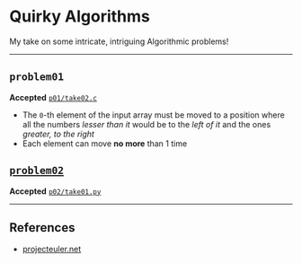 # Quirky Algorithms
My take on some intricate, intriguing Algorithmic problems!

---

## `problem01`

**Accepted** [`p01/take02.c`](p01/take02.c)

- The `0`-th element of the input array must be moved to a position where all the numbers _lesser than it_ would be to the _left of it_ and the ones _greater, to the right_
- Each element can move **no more** than 1 time

## [`problem02`](https://projecteuler.net/problem=18)

**Accepted** [`p02/take01.py`](p02/take01.py)


---

## References

- [projecteuler.net](https://projecteuler.net/archives)
